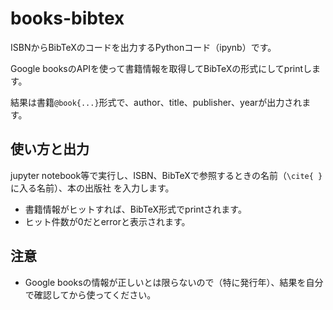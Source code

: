 # books-bibtex
ISBNからBibTeXのコードを出力するPythonコード（ipynb）です。

Google booksのAPIを使って書籍情報を取得してBibTeXの形式にしてprintします。 

結果は書籍`@book{...}`形式で、author、title、publisher、yearが出力されます。


## 使い方と出力
jupyter notebook等で実行し、ISBN、BibTeXで参照するときの名前（`\cite{ }`に入る名前）、本の出版社
を入力します。

- 書籍情報がヒットすれば、BibTeX形式でprintされます。
- ヒット件数が0だとerrorと表示されます。

## 注意
- Google booksの情報が正しいとは限らないので（特に発行年）、結果を自分で確認してから使ってください。
